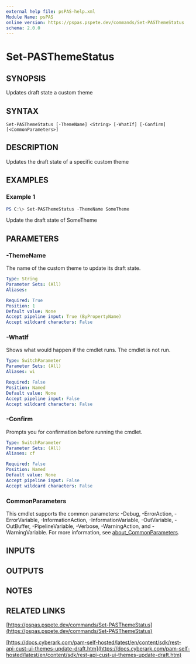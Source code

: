 ```yaml
---
external help file: psPAS-help.xml
Module Name: psPAS
online version: https://pspas.pspete.dev/commands/Set-PASThemeStatus
schema: 2.0.0
---
```


# Set-PASThemeStatus

## SYNOPSIS
Updates draft state a custom theme

## SYNTAX

```
Set-PASThemeStatus [-ThemeName] <String> [-WhatIf] [-Confirm] [<CommonParameters>]
```

## DESCRIPTION
Updates the draft state of a specific custom theme

## EXAMPLES

### Example 1
```powershell
PS C:\> Set-PASThemeStatus -ThemeName SomeTheme
```

Update the draft state of SomeTheme

## PARAMETERS

### -ThemeName
The name of the custom theme to update its draft state.

```yaml
Type: String
Parameter Sets: (All)
Aliases:

Required: True
Position: 1
Default value: None
Accept pipeline input: True (ByPropertyName)
Accept wildcard characters: False
```

### -WhatIf
Shows what would happen if the cmdlet runs.
The cmdlet is not run.

```yaml
Type: SwitchParameter
Parameter Sets: (All)
Aliases: wi

Required: False
Position: Named
Default value: None
Accept pipeline input: False
Accept wildcard characters: False
```

### -Confirm
Prompts you for confirmation before running the cmdlet.

```yaml
Type: SwitchParameter
Parameter Sets: (All)
Aliases: cf

Required: False
Position: Named
Default value: None
Accept pipeline input: False
Accept wildcard characters: False
```

### CommonParameters
This cmdlet supports the common parameters: -Debug, -ErrorAction, -ErrorVariable, -InformationAction, -InformationVariable, -OutVariable, -OutBuffer, -PipelineVariable, -Verbose, -WarningAction, and -WarningVariable. For more information, see [about_CommonParameters](http://go.microsoft.com/fwlink/?LinkID=113216).

## INPUTS

## OUTPUTS

## NOTES

## RELATED LINKS

[https://pspas.pspete.dev/commands/Set-PASThemeStatus](https://pspas.pspete.dev/commands/Set-PASThemeStatus)

[https://docs.cyberark.com/pam-self-hosted/latest/en/content/sdk/rest-api-cust-ui-themes-update-draft.htm](https://docs.cyberark.com/pam-self-hosted/latest/en/content/sdk/rest-api-cust-ui-themes-update-draft.htm)
